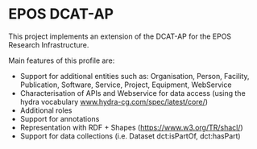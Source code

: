 # EPOS DCAT-AP
This project implements an extension of the DCAT-AP for the EPOS Research Infrastructure.

Main features of this profile are:
* Support for additional entities such as: Organisation, Person, Facility, Publication, Software, Service, Project, Equipment, WebService
* Characterisation of APIs and Webservice for data access (using the hydra vocabulary www.hydra-cg.com/spec/latest/core/) 
* Additional roles 
* Support for annotations
* Representation with RDF + Shapes (https://www.w3.org/TR/shacl/)
* Support for data collections (i.e. Dataset dct:isPartOf, dct:hasPart)

 
